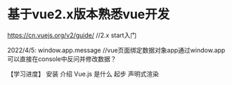 # 基于vue2.x版本熟悉vue开发

https://cn.vuejs.org/v2/guide/ //2.x start入门


2022/4/5:
window.app.message //vue页面绑定数据对象app通过window.app可以直接在console中反问并修改数据？

【学习进度】
安装
介绍
Vue.js 是什么
起步
声明式渲染


